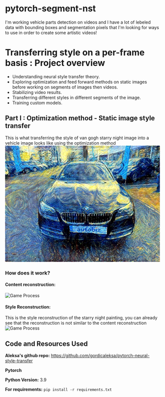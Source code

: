 # pytorch-segment-nst
I'm working vehicle parts detection on videos and I have a lot of lebeled data with bounding boxes and segmentation pixels that I'm looking for ways to use in order to create some artistic videos!
# Transferring style on a per-frame basis : Project overview
* Understanding neural style transfer theory.
* Exploring optimization and feed forward methods on static images before working on segments of images then videos.
* Stabilizing video results. 
* Transferring different styles in different segments of the image.
* Training custom models.


## Part I : Optimization method - Static image style transfer
This is what transferring the style of van gogh starry night image into a vehicle image looks like using the optimization method
![Game Process](https://github.com/aymanemoataz/pytorch-segment-nst/blob/main/results/bmw_starry.jpg)
### How does it work?

#### Content reconstruction:
![Game Process](https://github.com/aymanemoataz/pytorch-segment-nst/blob/main/results/NST_Optimizer.gif)


#### Style Reconstruction:
This is the style reconstruction of the starry night painting, you can already see that the reconstruction is not similar to the content reconstruction
![Game Process](https://github.com/aymanemoataz/pytorch-segment-nst/blob/main/results/style_reconstruction.gif)






## Code and Resources Used 

**Aleksa's github repo:** https://github.com/gordicaleksa/pytorch-neural-style-transfer

**Pytorch**

**Python Version:** 3.9 

**For requirements:**  ```pip install -r requirements.txt```   
